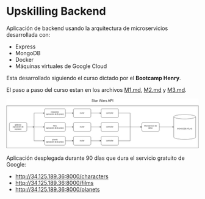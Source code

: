 # Upskilling Backend

Aplicación de backend usando la arquitectura de microservicios desarrollada con:
- Express
- MongoDB
- Docker
- Máquinas virtuales de Google Cloud

Esta desarrollado siguiendo el curso dictado por el **Bootcamp Henry**.

El paso a paso del curso estan en los archivos [M1.md](M1.md), [M2.md](M2.md) y [M3.md](M3.md).

![microservicios](./assets/M2/star_wars_api3.png)

Aplicación desplegada durante 90 días que dura el servicio gratuito de Google:
- http://34.125.189.36:8000/characters
- http://34.125.189.36:8000/films
- http://34.125.189.36:8000/planets
